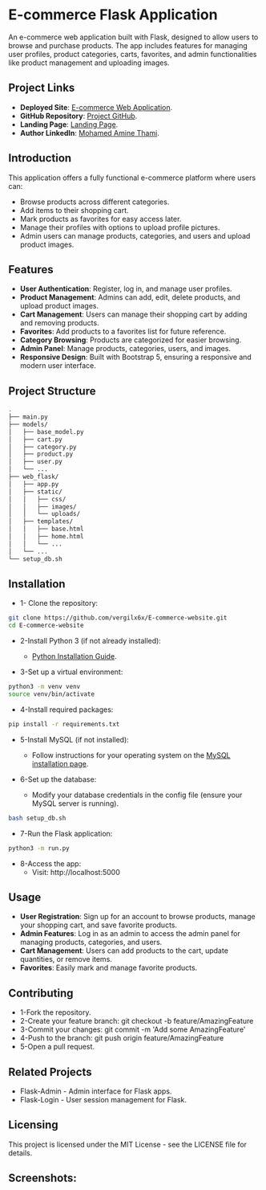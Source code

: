# E-commerce Flask Application

An e-commerce web application built with Flask, designed to allow users to browse and purchase products. The app includes features for managing user profiles, product categories, carts, favorites, and admin functionalities like product management and uploading images.

## Project Links

- **Deployed Site**: [E-commerce Web Application](https://developmentenv.tech/home).
- **GitHub Repository**: [Project GitHub](https://github.com/vergilx6x/E-commerce-website-v2.git).
- **Landing Page**: [Landing Page](https://vergilx6x.github.io/E-commerce-website/).
- **Author LinkedIn**: [Mohamed Amine Thami](https://www.linkedin.com/in/mohamed-amine-thami-526b9b280/).

## Introduction

This application offers a fully functional e-commerce platform where users can:

- Browse products across different categories.
- Add items to their shopping cart.
- Mark products as favorites for easy access later.
- Manage their profiles with options to upload profile pictures.
- Admin users can manage products, categories, and users and upload product images.

## Features
- **User Authentication**: Register, log in, and manage user profiles.
- **Product Management**: Admins can add, edit, delete products, and upload product images.
- **Cart Management**: Users can manage their shopping cart by adding and removing products.
- **Favorites**: Add products to a favorites list for future reference.
- **Category Browsing**: Products are categorized for easier browsing.
- **Admin Panel**: Manage products, categories, users, and images.
- **Responsive Design**: Built with Bootstrap 5, ensuring a responsive and modern user interface.

## Project Structure

```bash
.
├── main.py
├── models/
│   ├── base_model.py
│   ├── cart.py
│   ├── category.py
│   ├── product.py
│   ├── user.py
│   └── ...
├── web_flask/
│   ├── app.py
│   ├── static/
│   │   ├── css/
│   │   ├── images/
│   │   └── uploads/
│   ├── templates/
│   │   ├── base.html
│   │   ├── home.html
│   │   └── ...
│   └── ...
└── setup_db.sh

```

## Installation

- 1- Clone the repository:
```bash
git clone https://github.com/vergilx6x/E-commerce-website.git
cd E-commerce-website
```

- 2-Install Python 3 (if not already installed):
  - [Python Installation Guide](https://www.python.org/downloads/).

- 3-Set up a virtual environment:
```bash
python3 -m venv venv
source venv/bin/activate
```

- 4-Install required packages:
```bash
pip install -r requirements.txt
```
- 5-Install MySQL (if not installed):
  - Follow instructions for your operating system on the [MySQL installation page](https://dev.mysql.com/doc/mysql-installation-excerpt/5.7/en/).

- 6-Set up the database:
  - Modify your database credentials in the config file (ensure your MySQL server is running).
```bash
bash setup_db.sh
```

- 7-Run the Flask application:
```bash
python3 -m run.py
```
- 8-Access the app:
  - Visit: http://localhost:5000
  
## Usage

- **User Registration**: Sign up for an account to browse products, manage your shopping cart, and save favorite products.
- **Admin Features**: Log in as an admin to access the admin panel for managing products, categories, and users.
- **Cart Management**: Users can add products to the cart, update quantities, or remove items.
- **Favorites**: Easily mark and manage favorite products.

## Contributing
- 1-Fork the repository.
- 2-Create your feature branch: git checkout -b feature/AmazingFeature
- 3-Commit your changes: git commit -m 'Add some AmazingFeature'
- 4-Push to the branch: git push origin feature/AmazingFeature
- 5-Open a pull request.

## Related Projects
- Flask-Admin - Admin interface for Flask apps.
- Flask-Login - User session management for Flask.

## Licensing

This project is licensed under the MIT License - see the LICENSE file for details.

## Screenshots:
